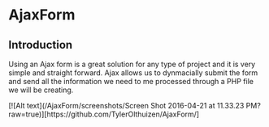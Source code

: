 # AjaxForm
<h2> Introduction </h2>
<div><p>
	Using an Ajax form is a great solution for any type of project and it is very simple and straight forward. Ajax allows us to dynmacially submit the form and send all the information we need to me processed through a PHP file we will be creating.
</p></div>
[![Alt text](/AjaxForm/screenshots/Screen Shot 2016-04-21 at 11.33.23 PM?raw=true)][https://github.com/TylerOlthuizen/AjaxForm/]


